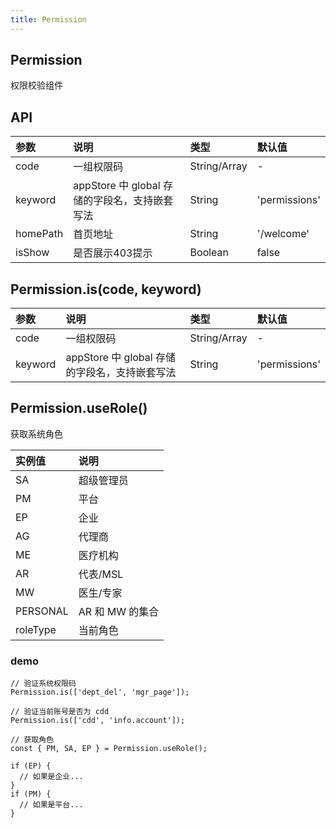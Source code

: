 ```yaml
---
title: Permission
---
```


## Permission

权限校验组件

## API

|参数|说明|类型|默认值|
|:--|:--|:--|:--|
|code|一组权限码|String/Array|-|
|keyword|appStore 中 global 存储的字段名，支持嵌套写法|String|'permissions'|
|homePath|首页地址|String|'/welcome'|
|isShow|是否展示403提示|Boolean|false|

## Permission.is(code, keyword)

|参数|说明|类型|默认值|
|:--|:--|:--|:--|
|code|一组权限码|String/Array|-|
|keyword|appStore 中 global 存储的字段名，支持嵌套写法|String|'permissions'|

## Permission.useRole()

获取系统角色

|实例值|说明|
|:--|:--|
|SA|超级管理员|
|PM|平台|
|EP|企业|
|AG|代理商|
|ME|医疗机构|
|AR|代表/MSL|
|MW|医生/专家|
|PERSONAL|AR 和 MW 的集合|
|roleType|当前角色|

### demo

```
// 验证系统权限码
Permission.is(['dept_del', 'mgr_page']);

// 验证当前账号是否为 cdd
Permission.is(['cdd', 'info.account']);

// 获取角色
const { PM, SA, EP } = Permission.useRole();

if (EP) {
  // 如果是企业...
}
if (PM) {
  // 如果是平台...
}
```
